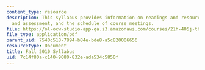 ```yaml
---
content_type: resource
description: This syllabus provides information on readings and resources, assignments
  and assessment, and the schedule of course meetings.
file: https://ol-ocw-studio-app-qa.s3.amazonaws.com/courses/21h-405j-the-ancient-city-spring-2005/7c14f80ac1409080832eada534c5850f_MIT21H_405Js05_syllf10.pdf
file_type: application/pdf
parent_uid: 7540c518-7894-b84e-bde8-a5c820006656
resourcetype: Document
title: Fall 2010 Syllabus
uid: 7c14f80a-c140-9080-832e-ada534c5850f
---
```

